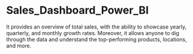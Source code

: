 # Sales_Dashboard_Power_BI
It provides an overview of total sales, with the ability to showcase yearly, quarterly, and monthly growth rates. Moreover, it allows anyone to dig through the data and understand the top-performing products, locations, and more.
